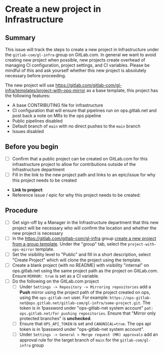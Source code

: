 # Create a new project in Infrastructure

## Summary

This issue will track the steps to create a new project in Infrastructure under the `gitlab-com/gl-infra` group on GitLab.com.
In general we want to avoid creating new project when possible, new projects create overhead of managing CI configuration, project settings, and CI variables.
Please be mindful of this and ask yourself whether this new project is absolutely necessary before proceeding.

The new project will use https://gitlab.com/gitlab-com/gl-infra/templates/project-with-ops-mirror as a base template, this project has the following features:

- A base CONTRIBUTING file for infrastructure
- CI configuration that will ensure that pipelines run on ops.gitlab.net and post back a note on MRs to the ops pipeline
- Public pipelines disabled
- Default branch of `main` with no direct pushes to the `main` branch
- Issues disabled

## Before you begin

- [ ] Confirm that a public project can be created on GitLab.com for this infrastructure project to allow for contributions outside of the Infrastructure department
- [ ] Fill in the link to the new project path and links to an epic/issue for why this project needs to be created

* **Link to project**:
* Reference issue / epic for why this project needs to be created:

## Procedure
- [ ] Get sign-off by a Manager in the Infrastructure department that this new project will be necessary who will confirm the location and whether the new project is necessary
- [ ] In the https://gitlab.com/gitlab-com/gl-infra group [create a new project from a group template](https://gitlab.com/projects/new?namespace_id=1112072#create_from_template). Under the "group" tab, select the `project-with-ops-mirror` template.
- [ ] Set the visibility level to "Public" and fill in a short description, select "Create Project" which will clone the project using the template.
- [ ] Create a blank project (with no README) with visibility "internal" on ops.gitlab.net using the same project path as the project on GitLab.com. Ensure `MIRROR: true` is set as a CI variable.
- [ ] Do the following on the GitLab.com project
  - [ ] Under `Settings -> Repository -> Mirroring repositories` add a **Push** mirror using the project path of the project created on ops, using the `ops-gitlab-net` user. For example: `https://ops-gitlab-net@ops.gitlab.net/gitlab-com/gl-infra/some-project.git`. The token is in 1password under "ops-gitlab-net system account" `pat: ops.gitlab.net/for pushing repositories`. Ensure that "Mirror only protected branches" is **unchecked**.
  - [ ] Ensure that `OPS_API_TOKEN` is set and `CANONICAL=true`. The ops api token is in 1password under "ops-gitlab-net system account".
  - [ ] Under `Settings -> General > Merge request (MR) approvals` add an approval rule for the target branch of `main` for the `gitlab-com/gl-infra` group
